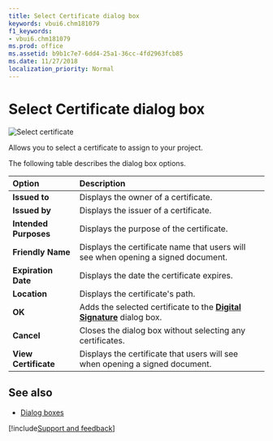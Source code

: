 ```yaml
---
title: Select Certificate dialog box
keywords: vbui6.chm181079
f1_keywords:
- vbui6.chm181079
ms.prod: office
ms.assetid: b9b1c7e7-6dd4-25a1-36cc-4fd2963fcb85
ms.date: 11/27/2018 
localization_priority: Normal
---
```



# Select Certificate dialog box

![Select certificate](../../../images/va5m6c1_ZA01201781.gif)

Allows you to select a certificate to assign to your project.

The following table describes the dialog box options.

|Option|Description|
|:-----|:----------|
|**Issued to**|Displays the owner of a certificate.|
|**Issued by**|Displays the issuer of a certificate.|
|**Intended Purposes**|Displays the purpose of the certificate.|
|**Friendly Name**|Displays the certificate name that users will see when opening a signed document.|
|**Expiration Date**|Displays the date the certificate expires.|
|**Location**|Displays the certificate's path.|
|**OK**|Adds the selected certificate to the **[Digital Signature](digital-signature-dialog-box.md)** dialog box.|
|**Cancel**|Closes the dialog box without selecting any certificates.|
|**View Certificate**|Displays the certificate that users will see when opening a signed document.|


## See also

- [Dialog boxes](../dialog-boxes.md)

[!include[Support and feedback](~/includes/feedback-boilerplate.md)]